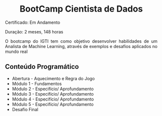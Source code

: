 <h1 align="center" > BootCamp Cientista de Dados   </h1>

<p align="justify"> Certificado: Em Andamento </p>

<p align="justify"> Duração: 2 meses, 148 horas </p>

<p align="justify"> O bootcamp do IGTI tem como objetivo desenvolver  habilidades de um Analista de Machine Learning, através de exemplos e desafios 
aplicados no mundo real</p>

## Conteúdo Programático 

* Abertura - Aquecimento e Regra do Jogo 
* Módulo 1 - Fundamentos 
* Módulo 2 - Especifício/ Aprofundamento
* Módulo 3 - Especifício/ Aprofundamento
* Módulo 4 - Especifício/ Aprofundamento
* Módulo 5 - Especifício/ Aprofundamento
* Desafio Final 


